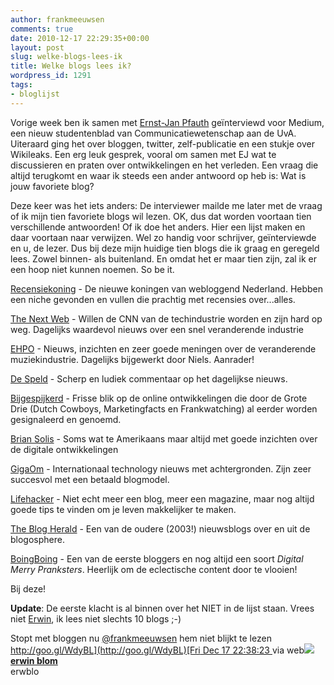 ```yaml
---
author: frankmeeuwsen
comments: true
date: 2010-12-17 22:29:35+00:00
layout: post
slug: welke-blogs-lees-ik
title: Welke blogs lees ik?
wordpress_id: 1291
tags:
- bloglijst
---
```


Vorige week ben ik samen met [Ernst-Jan Pfauth](http://dutchproblogger.nl/) geïnterviewd voor Medium, een nieuw studentenblad van Communicatiewetenschap aan de UvA. Uiteraard ging het over bloggen, twitter, zelf-publicatie en een stukje over Wikileaks. Een erg leuk gesprek, vooral om samen met EJ wat te discussieren en praten over ontwikkelingen en het verleden. Een vraag die altijd terugkomt en waar ik steeds een ander antwoord op heb is: Wat is jouw favoriete blog?

Deze keer was het iets anders: De interviewer mailde me later met de vraag of ik mijn tien favoriete blogs wil lezen. OK, dus dat worden voortaan tien verschillende antwoorden! Of ik doe het anders. Hier een lijst maken en daar voortaan naar verwijzen. Wel zo handig voor schrijver, geïnterviewde en u, de lezer. Dus bij deze mijn huidige tien blogs die ik graag en geregeld lees. Zowel binnen- als buitenland. En omdat het er maar tien zijn, zal ik er een hoop niet kunnen noemen. So be it.

[Recensiekoning](http://www.recensiekoning.nl) - De nieuwe koningen van webloggend Nederland. Hebben een niche gevonden en vullen die prachtig met recensies over...alles.

[The Next Web](http://www.thenextweb.com) - Willen de CNN van de techindustrie worden en zijn hard op weg. Dagelijks waardevol nieuws over een snel veranderende industrie

[EHPO](http://eerstehulpbijplaatopnamen.blogspot.com) - Nieuws, inzichten en zeer goede meningen over de veranderende muziekindustrie. Dagelijks bijgewerkt door Niels. Aanrader!

[De Speld](http://www.speld.nl) - Scherp en ludiek commentaar op het dagelijkse nieuws.

[Bijgespijkerd](http://bijgespijkerd.nl) - Frisse blik op de online ontwikkelingen die door de Grote Drie (Dutch Cowboys, Marketingfacts en Frankwatching) al eerder worden gesignaleerd en genoemd.

[Brian Solis](http://www.briansolis.com) - Soms wat te Amerikaans maar altijd met goede inzichten over de digitale ontwikkelingen

[GigaOm](http://gigaom.com) - Internationaal technology nieuws met achtergronden. Zijn zeer succesvol met een betaald blogmodel.

[Lifehacker](http://www.lifehacker.com) - Niet echt meer een blog, meer een magazine, maar nog altijd goede tips te vinden om je leven makkelijker te maken.

[The Blog Herald](http://www.blogherald.com) - Een van de oudere (2003!) nieuwsblogs over en uit de blogosphere.

[BoingBoing](http://www.boingboing.net) - Een van de eerste bloggers en nog altijd een soort _Digital Merry Pranksters_. Heerlijk om de eclectische content door te vlooien!

Bij deze!

**Update**: De eerste klacht is al binnen over het NIET in de lijst staan. Vrees niet [Erwin](http://www.erwinblom.nl), ik lees niet slechts 10 blogs ;-)



Stopt met bloggen nu [@frankmeeuwsen](http://twitter.com/frankmeeuwsen) hem niet blijkt te lezen [http://goo.gl/WdyBL](http://goo.gl/WdyBL)[Fri Dec 17 22:38:23 ](http://twitter.com/erwblo/status/15898630237982720) via web[![](http://a2.twimg.com/profile_images/200658518/Erwin_normal.jpg)](http://twitter.com/erwblo)**[erwin blom](http://twitter.com/erwblo)**  
erwblo
